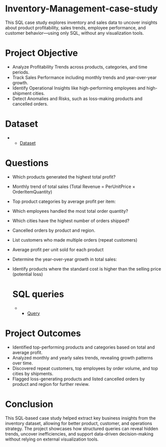 # Inventory-Management-case-study
This SQL case study explores inventory and sales data to uncover insights about product profitability, sales trends, employee performance, and customer behavior—using only SQL, without any visualization tools.

# Project Objective
- Analyze Profitability Trends across products, categories, and time periods.
- Track Sales Performance including monthly trends and year-over-year growth.
- Identify Operational Insights like high-performing employees and high-shipment cities.
- Detect Anomalies and Risks, such as loss-making products and cancelled orders.

# Dataset
- - <a href="https://github.com/Anish7000/Inventory-Management-case-study/blob/main/Inventory%20Dataset.csv">Dataset</a>

# Questions
- Which products generated the highest total profit?
- Monthly trend of total sales (Total Revenue = PerUnitPrice × OrderItemQuantity)
- Top product categories by average profit per item:
- Which employees handled the most total order quantity?
- Which cities have the highest number of orders shipped?
- Cancelled orders by product and region.
- List customers who made multiple orders (repeat customers)
- Average profit per unit sold for each product
- Determine the year-over-year growth in total sales:
- Identify products where the standard cost is higher than the selling price (potential loss)

  # SQL queries
  - - <a href="https://github.com/Anish7000/Inventory-Management-case-study/blob/main/inventory%20query.sql">Query</a>

# Project Outcomes
- Identified top-performing products and categories based on total and average profit.
- Analyzed monthly and yearly sales trends, revealing growth patterns over time.
- Discovered repeat customers, top employees by order volume, and top cities by shipments.
- Flagged loss-generating products and listed cancelled orders by product and region for further review.

# Conclusion
This SQL-based case study helped extract key business insights from the inventory dataset, allowing for better product, customer, and operations strategy. The project showcases how structured queries can reveal hidden trends, uncover inefficiencies, and support data-driven decision-making without relying on external visualization tools.
